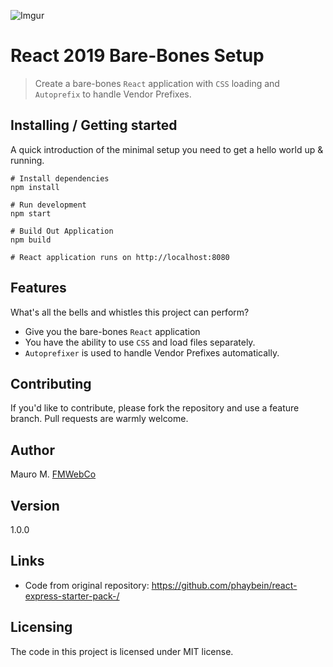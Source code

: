 ![Imgur](https://i.imgur.com/JWJEE7J.png)

# React 2019 Bare-Bones Setup

> Create a bare-bones `React` application with `CSS` loading and `Autoprefix` to handle Vendor Prefixes.

## Installing / Getting started

A quick introduction of the minimal setup you need to get a hello world up &
running.

```shell
# Install dependencies
npm install

# Run development
npm start

# Build Out Application
npm build

# React application runs on http://localhost:8080
```

## Features

What's all the bells and whistles this project can perform?

- Give you the bare-bones `React` application
- You have the ability to use `CSS` and load files separately.
- `Autoprefixer` is used to handle Vendor Prefixes automatically.

## Contributing

If you'd like to contribute, please fork the repository and use a feature
branch. Pull requests are warmly welcome.

## Author

Mauro M. [FMWebCo](https://www.fmwebco.com)

## Version

1.0.0

## Links

- Code from original repository: https://github.com/phaybein/react-express-starter-pack-/

## Licensing

The code in this project is licensed under MIT license.
